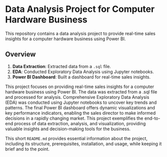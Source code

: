 # Data Analysis Project for Computer Hardware Business

This repository contains a data analysis project to provide real-time sales insights for a computer hardware business using Power BI.

## Overview

1. **Data Extraction**: Extracted data from a `.sql` file.
2. **EDA**: Conducted Exploratory Data Analysis using Jupyter notebooks.
3. **Power BI Dashboard**: Built a dashboard for real-time sales insights.

This project focuses on providing real-time sales insights for a computer hardware business using Power BI. The data was extracted from a .sql file and processed for analysis. Comprehensive Exploratory Data Analysis (EDA) was conducted using Jupyter notebooks to uncover key trends and patterns. The final Power BI dashboard offers dynamic visualizations and key performance indicators, enabling the sales director to make informed decisions in a rapidly changing market. This project exemplifies the end-to-end process of data extraction, analysis, and visualization, providing valuable insights and decision-making tools for the business.

This short `README.md` provides essential information about the project, including its structure, prerequisites, installation, and usage, while keeping it brief and to the point.
